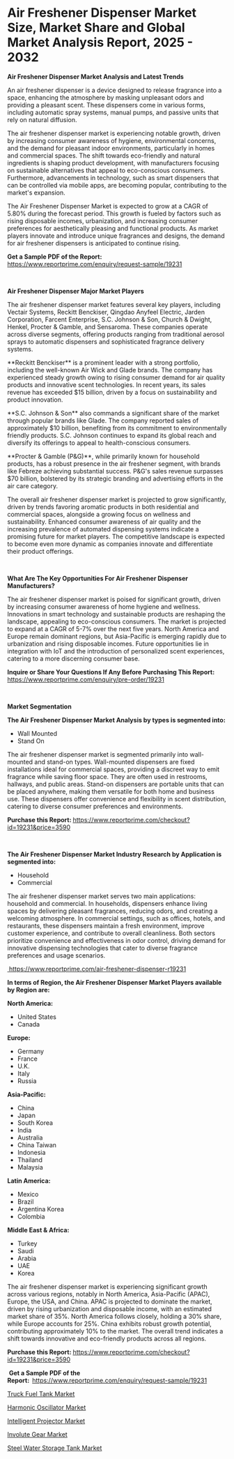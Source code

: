 <p><h1>Air Freshener Dispenser Market Size, Market Share and Global Market Analysis Report, 2025 - 2032</h1></p><p><strong>Air Freshener Dispenser Market Analysis and Latest Trends</strong></p>
<p><p>An air freshener dispenser is a device designed to release fragrance into a space, enhancing the atmosphere by masking unpleasant odors and providing a pleasant scent. These dispensers come in various forms, including automatic spray systems, manual pumps, and passive units that rely on natural diffusion.</p><p>The air freshener dispenser market is experiencing notable growth, driven by increasing consumer awareness of hygiene, environmental concerns, and the demand for pleasant indoor environments, particularly in homes and commercial spaces. The shift towards eco-friendly and natural ingredients is shaping product development, with manufacturers focusing on sustainable alternatives that appeal to eco-conscious consumers. Furthermore, advancements in technology, such as smart dispensers that can be controlled via mobile apps, are becoming popular, contributing to the market's expansion.</p><p>The Air Freshener Dispenser Market is expected to grow at a CAGR of 5.80% during the forecast period. This growth is fueled by factors such as rising disposable incomes, urbanization, and increasing consumer preferences for aesthetically pleasing and functional products. As market players innovate and introduce unique fragrances and designs, the demand for air freshener dispensers is anticipated to continue rising.</p></p>
<p><strong>Get a Sample PDF of the Report:&nbsp;</strong> <a href="https://www.reportprime.com/enquiry/request-sample/19231?utm_campaign=1879&utm_medium=2&utm_source=Github&utm_content=ia&utm_term=19032025&utm_id=air-freshener-dispenser">https://www.reportprime.com/enquiry/request-sample/19231</a></p>
<p>&nbsp;</p>
<p><strong>Air Freshener Dispenser Major Market Players</strong></p>
<p><p>The air freshener dispenser market features several key players, including Vectair Systems, Reckitt Benckiser, Qingdao Anyfeel Electric, Jarden Corporation, Farcent Enterprise, S.C. Johnson & Son, Church & Dwight, Henkel, Procter & Gamble, and Sensaroma. These companies operate across diverse segments, offering products ranging from traditional aerosol sprays to automatic dispensers and sophisticated fragrance delivery systems.</p><p>**Reckitt Benckiser** is a prominent leader with a strong portfolio, including the well-known Air Wick and Glade brands. The company has experienced steady growth owing to rising consumer demand for air quality products and innovative scent technologies. In recent years, its sales revenue has exceeded $15 billion, driven by a focus on sustainability and product innovation.</p><p>**S.C. Johnson & Son** also commands a significant share of the market through popular brands like Glade. The company reported sales of approximately $10 billion, benefiting from its commitment to environmentally friendly products. S.C. Johnson continues to expand its global reach and diversify its offerings to appeal to health-conscious consumers.</p><p>**Procter & Gamble (P&G)**, while primarily known for household products, has a robust presence in the air freshener segment, with brands like Febreze achieving substantial success. P&G's sales revenue surpasses $70 billion, bolstered by its strategic branding and advertising efforts in the air care category.</p><p>The overall air freshener dispenser market is projected to grow significantly, driven by trends favoring aromatic products in both residential and commercial spaces, alongside a growing focus on wellness and sustainability. Enhanced consumer awareness of air quality and the increasing prevalence of automated dispensing systems indicate a promising future for market players. The competitive landscape is expected to become even more dynamic as companies innovate and differentiate their product offerings.</p></p>
<p>&nbsp;</p>
<p><strong>What Are The Key Opportunities For Air Freshener Dispenser Manufacturers?</strong></p>
<p><p>The air freshener dispenser market is poised for significant growth, driven by increasing consumer awareness of home hygiene and wellness. Innovations in smart technology and sustainable products are reshaping the landscape, appealing to eco-conscious consumers. The market is projected to expand at a CAGR of 5-7% over the next five years. North America and Europe remain dominant regions, but Asia-Pacific is emerging rapidly due to urbanization and rising disposable incomes. Future opportunities lie in integration with IoT and the introduction of personalized scent experiences, catering to a more discerning consumer base.</p></p>
<p><strong>Inquire or Share Your Questions If Any Before Purchasing This Report:</strong> <a href="https://www.reportprime.com/enquiry/pre-order/19231?utm_campaign=1879&utm_medium=2&utm_source=Github&utm_content=ia&utm_term=19032025&utm_id=air-freshener-dispenser">https://www.reportprime.com/enquiry/pre-order/19231</a></p>
<p>&nbsp;</p>
<p><strong>Market Segmentation</strong></p>
<p><strong>The Air Freshener Dispenser Market Analysis by types is segmented into:</strong></p>
<p><ul><li>Wall Mounted</li><li>Stand On</li></ul></p>
<p><p>The air freshener dispenser market is segmented primarily into wall-mounted and stand-on types. Wall-mounted dispensers are fixed installations ideal for commercial spaces, providing a discreet way to emit fragrance while saving floor space. They are often used in restrooms, hallways, and public areas. Stand-on dispensers are portable units that can be placed anywhere, making them versatile for both home and business use. These dispensers offer convenience and flexibility in scent distribution, catering to diverse consumer preferences and environments.</p></p>
<p><strong>Purchase this Report:&nbsp;</strong><a href="https://www.reportprime.com/checkout?id=19231&price=3590&utm_campaign=1879&utm_medium=2&utm_source=Github&utm_content=ia&utm_term=19032025&utm_id=air-freshener-dispenser">https://www.reportprime.com/checkout?id=19231&price=3590</a></p>
<p>&nbsp;</p>
<p><strong>The Air Freshener Dispenser Market Industry Research by Application is segmented into:</strong></p>
<p><ul><li>Household</li><li>Commercial</li></ul></p>
<p><p>The air freshener dispenser market serves two main applications: household and commercial. In households, dispensers enhance living spaces by delivering pleasant fragrances, reducing odors, and creating a welcoming atmosphere. In commercial settings, such as offices, hotels, and restaurants, these dispensers maintain a fresh environment, improve customer experience, and contribute to overall cleanliness. Both sectors prioritize convenience and effectiveness in odor control, driving demand for innovative dispensing technologies that cater to diverse fragrance preferences and usage scenarios.</p></p>
<p><a href="https://www.reportprime.com/air-freshener-dispenser-r19231?utm_campaign=1879&utm_medium=2&utm_source=Github&utm_content=ia&utm_term=19032025&utm_id=air-freshener-dispenser">&nbsp;https://www.reportprime.com/air-freshener-dispenser-r19231</a></p>
<p><strong>In terms of Region, the Air Freshener Dispenser Market Players available by Region are:</strong></p>
<p>
    <p> <strong> North America: </strong>
        <ul>
            <li>United States</li>
            <li>Canada</li>
        </ul>
        </p> 
    <p> <strong> Europe: </strong>
        <ul>
            <li>Germany</li>
            <li>France</li>
            <li>U.K.</li>
            <li>Italy</li>
            <li>Russia</li>
        </ul>
        </p> 
    <p> <strong> Asia-Pacific: </strong>
        <ul>
            <li>China</li>
            <li>Japan</li>
            <li>South Korea</li>
            <li>India</li>
            <li>Australia</li>
            <li>China Taiwan</li>
            <li>Indonesia</li>
            <li>Thailand</li>
            <li>Malaysia</li>
        </ul>
        </p> 
    <p> <strong> Latin America: </strong>
        <ul>
            <li>Mexico</li>
            <li>Brazil</li>
            <li>Argentina Korea</li>
            <li>Colombia</li>
        </ul>
        </p> 
    <p> <strong> Middle East & Africa: </strong>
        <ul>
            <li>Turkey</li>
            <li>Saudi</li>
            <li>Arabia</li>
            <li>UAE</li>
            <li>Korea</li>
        </ul>
    </p>
    </p>
<p><p>The air freshener dispenser market is experiencing significant growth across various regions, notably in North America, Asia-Pacific (APAC), Europe, the USA, and China. APAC is projected to dominate the market, driven by rising urbanization and disposable income, with an estimated market share of 35%. North America follows closely, holding a 30% share, while Europe accounts for 25%. China exhibits robust growth potential, contributing approximately 10% to the market. The overall trend indicates a shift towards innovative and eco-friendly products across all regions.</p></p>
<p><strong>Purchase this Report: </strong><a href="https://www.reportprime.com/checkout?id=19231&price=3590&utm_campaign=1879&utm_medium=2&utm_source=Github&utm_content=ia&utm_term=19032025&utm_id=air-freshener-dispenser">https://www.reportprime.com/checkout?id=19231&price=3590</a></p>
<p>&nbsp;<strong>Get a Sample PDF of the Report:&nbsp;&nbsp;</strong><a href="https://www.reportprime.com/enquiry/request-sample/19231?utm_campaign=1879&utm_medium=2&utm_source=Github&utm_content=ia&utm_term=19032025&utm_id=air-freshener-dispenser">https://www.reportprime.com/enquiry/request-sample/19231</a></p>
<p><strong></strong></p>
<p><p><a href="https://github.com/LilianFaulkner65/Market-Research-Report-List-2/blob/main/truck-fuel-tank-market.md?utm_campaign=1879&utm_medium=2&utm_source=Github&utm_content=ia&utm_term=19032025&utm_id=air-freshener-dispenser">Truck Fuel Tank Market</a></p><p><a href="https://github.com/SamiaChowdhury801/Market-Research-Report-List-2/blob/main/harmonic-oscillator-market.md?utm_campaign=1879&utm_medium=2&utm_source=Github&utm_content=ia&utm_term=19032025&utm_id=air-freshener-dispenser">Harmonic Oscillator Market</a></p><p><a href="https://github.com/semiensamuel72378/Market-Research-Report-List-1/blob/main/intelligent-projector-market.md?utm_campaign=1879&utm_medium=2&utm_source=Github&utm_content=ia&utm_term=19032025&utm_id=air-freshener-dispenser">Intelligent Projector Market</a></p><p><a href="https://github.com/chikenmhamdi/Market-Research-Report-List-1/blob/main/involute-gear-market.md?utm_campaign=1879&utm_medium=2&utm_source=Github&utm_content=ia&utm_term=19032025&utm_id=air-freshener-dispenser">Involute Gear Market</a></p><p><a href="https://github.com/benhaeneye/Market-Research-Report-List-1/blob/main/steel-water-storage-tank-market.md?utm_campaign=1879&utm_medium=2&utm_source=Github&utm_content=ia&utm_term=19032025&utm_id=air-freshener-dispenser">Steel Water Storage Tank Market</a></p></p>